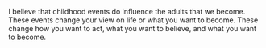 I believe that childhood events do influence the adults that we become. These events change your view on life or what you want to become. These change how you want to act, what you want to believe, and what you want to become. 